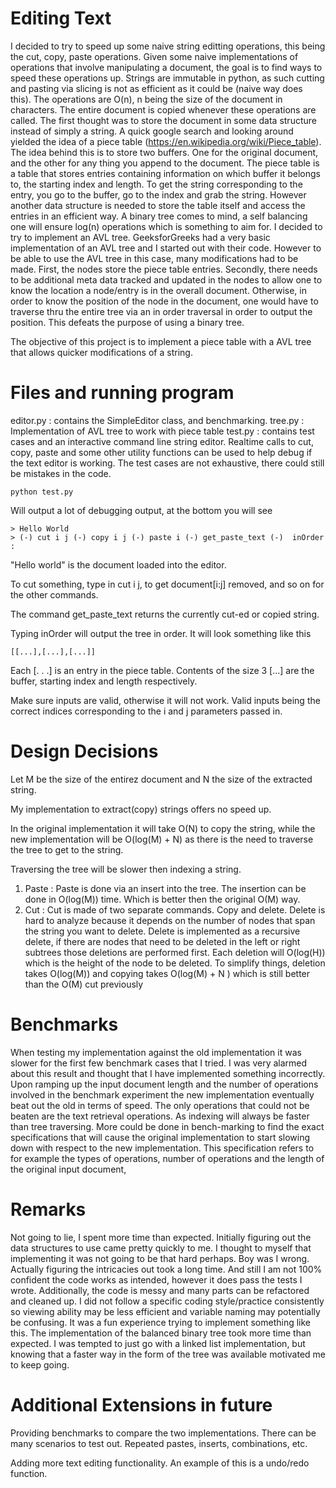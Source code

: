 
# Editing Text

I decided to try to speed up some naive string editting operations, this being the cut, copy, paste operations. Given some naive implementations of operations that involve manipulating a document, the goal is to find ways to speed these operations up. Strings are immutable in python, as such cutting and pasting via slicing is not as efficient as it could be (naive way does this).  The operations are O(n), n being the size of the document in characters. The entire document is copied whenever these operations are called. The first thought was to store the document in some data structure instead of simply a string. A quick google search and looking around yielded the idea of a piece table (https://en.wikipedia.org/wiki/Piece_table). The idea behind this is to store two buffers. One for the original document, and the other for any thing you append to the document. The piece table is a table that stores entries containing information on which buffer it belongs to, the starting index and length. To get the string corresponding to the entry, you go to the buffer, go to the index and grab the string. However another data structure is needed to store the table itself and access the entries in an efficient way.  A binary tree comes to mind, a self balancing one will ensure log(n) operations which is something to aim for. I decided to try to implement an AVL tree. GeeksforGreeks had a very basic implementation of an AVL tree and I started out with their code. However to be able to use the AVL tree in this case, many modifications had to be made. First, the nodes store the piece table entries. Secondly, there needs to be additional meta data tracked and updated in the nodes to allow one to know the location a node/entry is in the overall document. Otherwise, in order to know the position of the node in the document, one would have to traverse thru the entire tree via an in order traversal in order to output the position. This defeats the purpose of using a binary tree.  

The objective of this project is to implement a piece table with a AVL tree that allows quicker modifications of a string.

# Files and running program
editor.py : contains the SimpleEditor class, and benchmarking. 
tree.py : Implementation of AVL tree to work with piece table
test.py : contains test cases and an interactive command line string editor. Realtime calls to cut, copy, paste and some other utility functions can be used to help debug if the text editor is working. The test cases are not exhaustive, there could still be mistakes in the code.  
```
python test.py 
```
Will output a lot of debugging output, at the bottom you will see
```
> Hello World 
> (-) cut i j (-) copy i j (-) paste i (-) get_paste_text (-)  inOrder : 
```
"Hello world" is the document loaded into the editor.

To cut something, type in cut i j, to get document[i:j] removed, and so on for the other commands.

The command get_paste_text returns the currently cut-ed or copied string.

Typing inOrder will output the tree in order. It will look something like this
```
[[...],[...],[...]]
```
Each [. . .] is an entry in the piece table. Contents of the size 3 [...] are the buffer, starting index and length respectively. 

Make sure inputs are valid, otherwise it will not work. Valid inputs being the correct indices corresponding to the i and j parameters passed in. 


# Design Decisions
Let M be the size of the entirez
document and N the size of the extracted string.

My implementation to extract(copy) strings offers no speed up. 

In the original implementation it will take O(N) to copy the string, while the new implementation will be O(log(M) + N) as there is the need to traverse the tree to get to the string.

Traversing the tree will be slower then indexing a string.

 1. Paste : Paste is done via an insert into the tree. The insertion can be done in O(log(M)) time. Which is better then the original O(M) way.
 2. Cut : Cut is made of two separate commands. Copy and delete. Delete is hard to analyze because it depends on the number of nodes that span the string you want to delete. Delete is implemented as a recursive delete, if there are nodes that need to be deleted in the left or right subtrees those deletions are performed first. Each deletion will O(log(H)) which is the height of the node to be deleted. To simplify things, deletion takes O(log(M)) and copying takes O(log(M) + N ) which is still better than the O(M) cut previously

# Benchmarks

When testing my implementation against the old implementation it was slower for the first few benchmark cases that I tried. I was very alarmed about this result and thought that I have implemented something incorrectly. Upon ramping up the input document length and the number of operations involved in the benchmark experiment the new implementation eventually beat out the old in terms of speed. The only operations that could not be beaten are the text retrieval operations. As indexing will always be faster than tree traversing. More could be done in bench-marking to find the exact specifications that will cause the original implementation to start slowing down with respect to the new implementation. This specification refers to for example the types of operations, number of operations and the length of the original input document,
 
# Remarks
Not going to lie, I spent more time than expected. Initially figuring out the data structures to use came pretty quickly to me. I thought to myself that implementing it was not going to be that hard perhaps. Boy was I wrong. Actually figuring the intricacies out took a long time. And still I am not 100% confident the code works as intended, however it does pass the tests I wrote. Additionally, the code is messy and many parts can be refactored and cleaned up. I did not follow a specific coding style/practice consistently so viewing ability may be less efficient  and variable naming may potentially be confusing. It was a fun experience trying to implement something like this.
The implementation of the balanced binary tree took more time than expected. I was tempted to just go with a linked list implementation, but knowing that a faster way in the form of the tree was available motivated me to keep going.

# Additional Extensions in future
Providing benchmarks to compare the two implementations. There can be many scenarios to test out. Repeated pastes, inserts, combinations, etc.

Adding more text editing functionality. An example of this is a undo/redo function. 

 

